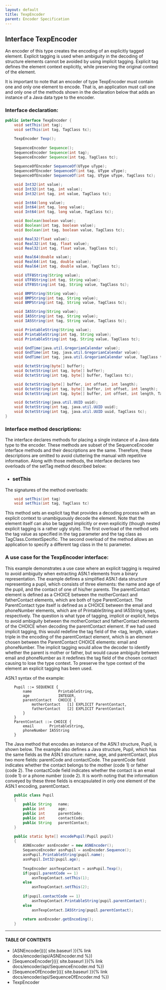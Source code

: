 ```yaml
---
layout: default
title: TexpEncoder
parent: Encoder Specification
---
```


## Interface TexpEncoder

An encoder of this type creates the encoding of an explicitly tagged element. Explicit tagging is used when ambiguity in the decoding of structure elements cannot be avoided by using implicit tagging. Explicit tag defines the element context explicitly, while preserving the original context of the element.  

It is important to note that an encoder of type <span class="datatype">TexpEncoder</span> must contain one and only one element to encode. That is, an application must call one and only one of the methods shown in the declaration below that adds an instance of a Java data type to the encoder.

### <span class="subsection">Interface declaration:</span>  
```java
public interface TexpEncoder {
	void setThis(int tag);
	void setThis(int tag, TagClass tc);

	TexpEncoder Texp();
	
	SequenceEncoder Sequence();
	SequenceEncoder Sequence(int tag);
	SequenceEncoder Sequence(int tag, TagClass tc);
	
	SequenceOfEncoder SequenceOf(UType uType);	
	SequenceOfEncoder SequenceOf(int tag, UType uType);	
	SequenceOfEncoder SequenceOf(int tag, UType uType, TagClass tc);	

	void Int32(int value);
	void Int32(int tag, int value);
	void Int32(int tag, int value, TagClass tc);

	void Int64(long value);
	void Int64(int tag, long value);
	void Int64(int tag, long value, TagClass tc);

	void Boolean(boolean value);
	void Boolean(int tag, boolean value);
	void Boolean(int tag, boolean value, TagClass tc);

	void Real32(float value);
	void Real32(int tag, float value);
	void Real32(int tag, float value, TagClass tc);

	void Real64(double value);
	void Real64(int tag, double value);
	void Real64(int tag, double value, TagClass tc);

	void UTF8String(String value);
	void UTF8String(int tag, String value);
	void UTF8String(int tag, String value, TagClass tc);

	void BMPString(String value);
	void BMPString(int tag, String value);
	void BMPString(int tag, String value, TagClass tc);

	void IA5String(String value);
	void IA5String(int tag, String value);
	void IA5String(int tag, String value, TagClass tc);

	void PrintableString(String value);
	void PrintableString(int tag, String value);
	void PrintableString(int tag, String value, TagClass tc);

	void GndTime(java.util.GregorianCalendar value);
	void GndTime(int tag, java.util.GregorianCalendar value);
	void GndTime(int tag, java.util.GregorianCalendar value, TagClass tc);

	void OctetString(byte[] buffer);
	void OctetString(int tag, byte[] buffer);
	void OctetString(int tag, byte[] buffer, TagClass tc);

	void OctetString(byte[] buffer, int offset, int length);
	void OctetString(int tag, byte[] buffer, int offset, int length);
	void OctetString(int tag, byte[] buffer, int offset, int length, TagClass tc);

	void OctetString(java.util.UUID uuid);
	void OctetString(int tag, java.util.UUID uuid);
	void OctetString(int tag, java.util.UUID uuid, TagClass tc);
}
```

### <span class="subsection">Interface method descriptions:</span>  

The interface declares methods for placing a single instance of a Java data type to the encoder. These methods are subset of the <span class="datatype">SequenceEncoder</span> interface methods and their descriptions are the same. Therefore, these descriptions are omitted to avoid cluttering the manual with repetitive information. Along with those methods, the interface declares two overloads of the <span class="method">setTag</span> method described below:

- ### <span class="method">setThis</span> 
The signatures of the method overloads:
```java
    void setThis(int tag)
    void setThis(int tag, TagClass tc)
```
This method sets an explicit tag that provides a decoding process with an explicit context to unambiguously decode the element. Note that the element itself can also be tagged implicitly or even explicitly (though nested explicit tagging is a rather ugly style). The first overload of the method sets the tag value as specified in the tag parameter and the tag class as <span class="datatype">TagClass.ContextSpecific</span>. The second overload of the method allows an application to specify a different tag class in the tc parameter.

### <span class="subsection">A use case for the TexpEncoder interface:</span>  

This example demonstrates a use case where an explicit tagging is required to avoid ambiguity when extracting ASN.1 elements from a binary representation. The example defines a simplified ASN.1 data structure representing a pupil, which consists of three elements: the name and age of the pupil, and the contact of one of his/her parents. The parentContact element is defined as a CHOICE between the motherContact and fatherContact elements, which are both of type ParentContact. The ParentContact type itself is defined as a CHOICE between the email and phoneNumber elements, which are of PrintableString and IA5String types, respectively. The question is what type of tagging, implicit or explicit, helps to avoid ambiguity between the motherContact and fatherContact elements of the CHOICE when decoding the parentContact element. If we had used implicit tagging, this would redefine the tag field of the <tag, length, value> triple in the encoding of the parentContact element, which is an element chosen between the ParentContact CHOICE elements: email and phoneNumber. The implicit tagging would allow the decoder to identify whether the parent is mother or father, but would cause ambiguity between email and phoneNumber as it redefines the tag field of the chosen contact causing to lose the type context. To preserve the type context of the element an explicit tagging has been used.  

ASN.1 syntax of the example:
```
    Pupil ::= SEQUENCE {
        name            PrintableString,
        age             INTEGER,
        parentContact   CHOICE {
	        motherContact	[1] EXPLICIT ParentContact,
	        fatherContact	[2] EXPLICIT ParentContact
        }
    }
    ParentContact ::= CHOICE {
        email		PrintableString,
        phoneNumber	IA5String
    }
```
The Java method that encodes an instance of the ASN.1 structure, Pupil, is shown below. The example also defines a Java structure, <span class="datatype">Pupil</span>, which has the same fields as the ASN.1 structure: name, age, and parentContact, plus two more fields: parentCode and contactCode. The parentCode field indicates whether the contact belongs to the mother (code 1) or father (code 2). The contactCode field indicates whether the contact is an email (code 1) or a phone number (code 2). It is worth noting that the information conveyed by these three fields is encapsulated in only one element of the ASN.1 encoding, parentContact.

```java
    public class Pupil
    {
        public String   name;
        public int      age;
        public int      parentCode;
        public int      contactCode;		
        public String   parentContact;
    }

    public static byte[] encodePupil(Pupil pupil)
    {
        ASNEncoder asnEncoder = new ASNEncoder();
        SequenceEncoder asnPupil = asnEncoder.Sequence();
        asnPupil.PrintableString(pupil.name);
        asnPupil.Int32(pupil.age);
            
        TexpEncoder asnTexpContact = asnPupil.Texp();
        if(pupil.parentCode == 1)
            asnTexpContact.setThis(1);
        else
            asnTexpContact.setThis(2);
            
        if(pupil.contactCode == 1)
            asnTexpContact.PrintableString(pupil.parentContact);
        else
            asnTexpContact.IA5String(pupil.parentContact);
            
        return asnEncoder.getEncoding();
    }
```

---
#### TABLE OF CONTENTS
* [ASNEncoder]({{ site.baseurl }}{% link docs/encoder/api/ASNEncoder.md %})
* [SequenceEncoder]({{ site.baseurl }}{% link docs/encoder/api/SequenceEncoder.md %})
* [SequenceOfEncoder]({{ site.baseurl }}{% link docs/encoder/api/SequenceOfEncoder.md %})
* TexpEncoder